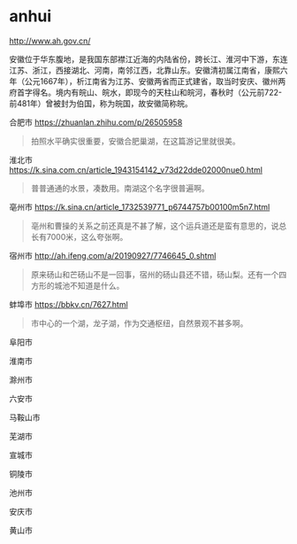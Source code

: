 # anhui

http://www.ah.gov.cn/

安徽位于华东腹地，是我国东部襟江近海的内陆省份，跨长江、淮河中下游，东连江苏、浙江，西接湖北、河南，南邻江西，北靠山东。安徽清初属江南省，康熙六年（公元1667年），析江南省为江苏、安徽两省而正式建省，取当时安庆、徽州两府首字得名。境内有皖山、皖水，即现今的天柱山和皖河，春秋时（公元前722-前481年）曾被封为伯国，称为皖国，故安徽简称皖。

合肥市 https://zhuanlan.zhihu.com/p/26505958

> 拍照水平确实很重要，安徽合肥巢湖，在这篇游记里就很美。

淮北市 https://k.sina.com.cn/article_1943154142_v73d22dde02000nue0.html

> 普普通通的水景，凑数用。南湖这个名字很普遍啊。

亳州市 https://k.sina.cn/article_1732539771_p6744757b00100m5n7.html

> 亳州和曹操的关系之前还真是不甚了解，这个运兵道还是蛮有意思的，说总长有7000米，这么夸张啊。

宿州市 http://ah.ifeng.com/a/20190927/7746645_0.shtml

> 原来砀山和芒砀山不是一回事，宿州的砀山县还不错，砀山梨。还有一个四方形的城池不知道是什么。

蚌埠市 https://bbkv.cn/7627.html

> 市中心的一个湖，龙子湖，作为交通枢纽，自然景观不甚多啊。

阜阳市

淮南市

滁州市

六安市

马鞍山市

芜湖市

宣城市

铜陵市

池州市

安庆市

黄山市